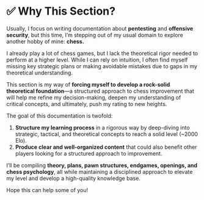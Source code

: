 # ✅ Why This Section?

Usually, I focus on writing documentation about **pentesting** and **offensive security**, but this time, I’m stepping out of my usual domain to explore another hobby of mine: **chess.**

I already play a lot of chess games, but I lack the theoretical rigor needed to perform at a higher level. While I can rely on intuition, I often find myself missing key strategic plans or making avoidable mistakes due to gaps in my theoretical understanding.

This section is my way of **forcing myself to develop a rock-solid theoretical foundation**—a structured approach to chess improvement that will help me refine my decision-making, deepen my understanding of critical concepts, and ultimately, push my rating to new heights.

The goal of this documentation is twofold:

1. **Structure my learning process** in a rigorous way by deep-diving into strategic, tactical, and theoretical concepts to reach a solid level (\~2000 Elo).
2. **Produce clear and well-organized content** that could also benefit other players looking for a structured approach to improvement.

I’ll be compiling **theory, plans, pawn structures, endgames, openings, and chess psychology**, all while maintaining a disciplined approach to elevate my level and develop a high-quality knowledge base.

Hope this can help some of you!
